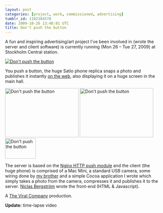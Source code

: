 ```yaml
---
layout: post
categories: [project, work, commissioned, advertising]
tumblr_id: 1102104578
date: 2009-10-26 13:48:01 UTC
title: Don't push the button
---
```


A fun and inspiring advertising/art project I've been involved in (wrote the server and client software) is currently running (Mon 26 – Tue 27, 2009) at Stockholm Central station.

<a href="http://www.flickr.com/photos/rsms/4046717256/" title="Don't push the button by Rsms, on Flickr"><img src="http://farm3.static.flickr.com/2445/4046717256_09dc6405c9_b.jpg" alt="Don't push the button" /></a>

You push a button, the huge Satio phone replica snaps a photo and publishes it instantly [on the web](http://tre.se/templates/FullSizePage.aspx?id=39296), also displaying it on a huge screen in the main hall.

<a href="http://www.flickr.com/photos/rsms/4045973759/" title="Don't push the button by Rsms, on Flickr"><img src="http://farm4.static.flickr.com/3531/4045973759_e51a39114d_m.jpg" width="240" height="161" alt="Don't push the button" /></a> <a href="http://www.flickr.com/photos/rsms/4045973419/" title="Don't push the button by Rsms, on Flickr"><img src="http://farm3.static.flickr.com/2707/4045973419_997ac30942_m.jpg" width="240" height="161" alt="Don't push the button" /></a> <a href="http://www.flickr.com/photos/rsms/4046716908/" title="Don't push the button by Rsms, on Flickr"><img src="http://farm4.static.flickr.com/3480/4046716908_39b70f1a4b_t.jpg" width="100" height="67" alt="Don't push the button" /></a>

The server is based on the [Nginx HTTP push module](http://rsms.me/2009/10/01/comethttp-push-with-nginx.html) and the client (the huge phone) is comprised of a Mac Mini, a standard USB camera, some wiring done by [my brother](http://andreasfabbe.se/) and a simple Cocoa application I wrote which simply takes a photo from the camera, compresses it and publishes it to the server. [Niclas Bergström](http://loveniclas.com/) wrote the front-end (HTML & Javascript).

A [The Viral Company](http://theviralcompany.com/) production.

<!--more-->

**Update:** time-lapse video

<object width="600" height="331"><param name="allowfullscreen" value="true" /><param name="allowscriptaccess" value="always" /><param name="movie" value="http://vimeo.com/moogaloop.swf?clip_id=7312939&amp;server=vimeo.com&amp;show_title=1&amp;show_byline=0&amp;show_portrait=0&amp;color=fafc79&amp;fullscreen=1" /><embed src="http://vimeo.com/moogaloop.swf?clip_id=7312939&amp;server=vimeo.com&amp;show_title=1&amp;show_byline=0&amp;show_portrait=0&amp;color=fafc79&amp;fullscreen=1" type="application/x-shockwave-flash" allowfullscreen="true" allowscriptaccess="always" width="600" height="331"></embed></object>
